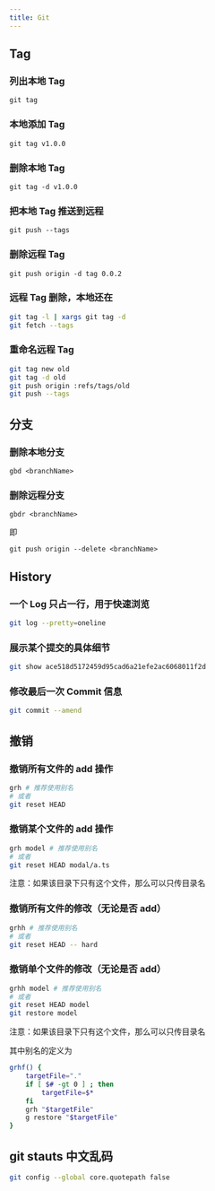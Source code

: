 ```yaml
---
title: Git
---
```


## Tag
### 列出本地 Tag
`git tag`

### 本地添加 Tag
`git tag v1.0.0`

### 删除本地 Tag
`git tag -d v1.0.0`

### 把本地 Tag 推送到远程
`git push --tags`

### 删除远程 Tag
`git push origin -d tag 0.0.2`

### 远程 Tag 删除，本地还在
```bash
git tag -l | xargs git tag -d
git fetch --tags
```

### 重命名远程 Tag
```bash
git tag new old
git tag -d old
git push origin :refs/tags/old
git push --tags
```

## 分支
### 删除本地分支
`gbd <branchName>`
### 删除远程分支
`gbdr <branchName>`

即

`git push origin --delete <branchName>`

## History
### 一个 Log 只占一行，用于快速浏览
```bash
git log --pretty=oneline
```

### 展示某个提交的具体细节
```bash
git show ace518d5172459d95cad6a21efe2ac6068011f2d
```


### 修改最后一次 Commit 信息
```bash
git commit --amend
```

## 撤销
### 撤销所有文件的 add 操作
```sh
grh # 推荐使用别名
# 或者
git reset HEAD
```

### 撤销某个文件的 add 操作
```sh
grh model # 推荐使用别名
# 或者
git reset HEAD modal/a.ts
```

注意：如果该目录下只有这个文件，那么可以只传目录名

### 撤销所有文件的修改（无论是否 add）
```sh
grhh # 推荐使用别名
# 或者
git reset HEAD -- hard
```

### 撤销单个文件的修改（无论是否 add）
```sh
grhh model # 推荐使用别名
# 或者
git reset HEAD model
git restore model
```

注意：如果该目录下只有这个文件，那么可以只传目录名

其中别名的定义为

```sh
grhf() {
    targetFile="."
    if [ $# -gt 0 ] ; then
        targetFile=$*
    fi
    grh "$targetFile"
    g restore "$targetFile"
}
```


## git stauts 中文乱码
```bash
git config --global core.quotepath false
```